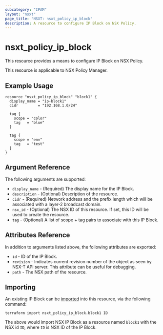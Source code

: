 ```yaml
---
subcategory: "IPAM"
layout: "nsxt"
page_title: "NSXT: nsxt_policy_ip_block"
description: A resource to configure IP Block on NSX Policy.
---
```


# nsxt_policy_ip_block

This resource provides a means to configure IP Block on NSX Policy.

This resource is applicable to NSX Policy Manager.

## Example Usage

```hcl
resource "nsxt_policy_ip_block" "block1" {
  display_name = "ip-block1"
  cidr         = "192.168.1.0/24"

  tag {
    scope = "color"
    tag   = "blue"
  }

  tag {
    scope = "env"
    tag   = "test"
  }
}
```

## Argument Reference

The following arguments are supported:

* `display_name` - (Required) The display name for the IP Block.
* `description` - (Optional) Description of the resource.
* `cidr` - (Required) Network address and the prefix length which will be associated with a layer-2 broadcast domain.
* `nsx_id` - (Optional) The NSX ID of this resource. If set, this ID will be used to create the resource.
* `tag` - (Optional) A list of scope + tag pairs to associate with this IP Block.

## Attributes Reference

In addition to arguments listed above, the following attributes are exported:

* `id` - ID of the IP Block.
* `revision` - Indicates current revision number of the object as seen by NSX-T API server. This attribute can be useful for debugging.
* `path` - The NSX path of the resource.

## Importing

An existing IP Block can be [imported][docs-import] into this resource, via the following command:

[docs-import]: https://www.terraform.io/cli/import

```
terraform import nsxt_policy_ip_block.block1 ID
```

The above would import NSX IP Block as a resource named `block1` with the NSX id `ID`, where `ID` is NSX ID of the IP Block.
